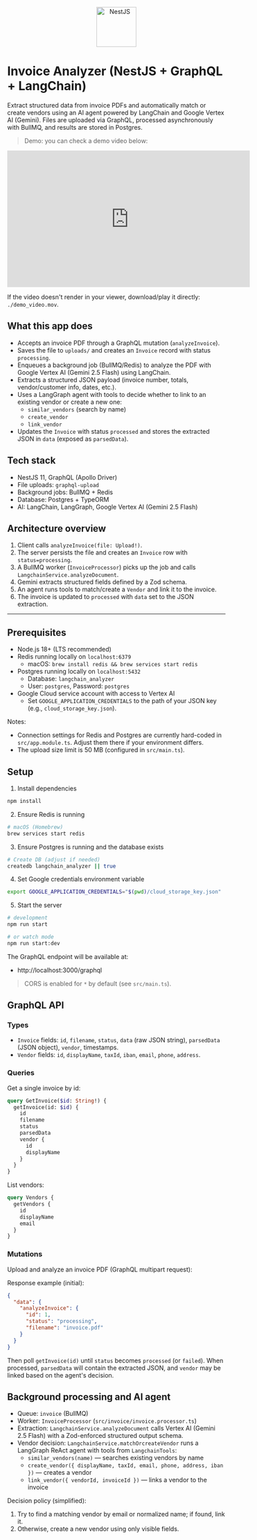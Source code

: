 <p align="center">
  <img src="https://nestjs.com/img/logo-small.svg" width="92" alt="NestJS" />
</p>

# Invoice Analyzer (NestJS + GraphQL + LangChain)

Extract structured data from invoice PDFs and automatically match or create vendors using an AI agent powered by LangChain and Google Vertex AI (Gemini). Files are uploaded via GraphQL, processed asynchronously with BullMQ, and results are stored in Postgres.

> Demo: you can check a demo video below:

<iframe width="560" height="315" src="https://www.youtube.com/embed/OC-qd9waWFA?si=e98QRumMszqlq9w1" title="YouTube video player" frameborder="0" allow="accelerometer; autoplay; clipboard-write; encrypted-media; gyroscope; picture-in-picture; web-share" referrerpolicy="strict-origin-when-cross-origin" allowfullscreen></iframe>

If the video doesn't render in your viewer, download/play it directly: `./demo_video.mov`.

## What this app does

- Accepts an invoice PDF through a GraphQL mutation (`analyzeInvoice`).
- Saves the file to `uploads/` and creates an `Invoice` record with status `processing`.
- Enqueues a background job (BullMQ/Redis) to analyze the PDF with Google Vertex AI (Gemini 2.5 Flash) using LangChain.
- Extracts a structured JSON payload (invoice number, totals, vendor/customer info, dates, etc.).
- Uses a LangGraph agent with tools to decide whether to link to an existing vendor or create a new one:
  - `similar_vendors` (search by name)
  - `create_vendor`
  - `link_vendor`
- Updates the `Invoice` with status `processed` and stores the extracted JSON in `data` (exposed as `parsedData`).

## Tech stack

- NestJS 11, GraphQL (Apollo Driver)
- File uploads: `graphql-upload`
- Background jobs: BullMQ + Redis
- Database: Postgres + TypeORM
- AI: LangChain, LangGraph, Google Vertex AI (Gemini 2.5 Flash)

## Architecture overview

1) Client calls `analyzeInvoice(file: Upload!)`.
2) The server persists the file and creates an `Invoice` row with `status=processing`.
3) A BullMQ worker (`InvoiceProcessor`) picks up the job and calls `LangchainService.analyzeDocument`.
4) Gemini extracts structured fields defined by a Zod schema.
5) An agent runs tools to match/create a `Vendor` and link it to the invoice.
6) The invoice is updated to `processed` with `data` set to the JSON extraction.

---

## Prerequisites

- Node.js 18+ (LTS recommended)
- Redis running locally on `localhost:6379`
  - macOS: `brew install redis && brew services start redis`
- Postgres running locally on `localhost:5432`
  - Database: `langchain_analyzer`
  - User: `postgres`, Password: `postgres`
- Google Cloud service account with access to Vertex AI
  - Set `GOOGLE_APPLICATION_CREDENTIALS` to the path of your JSON key (e.g., `cloud_storage_key.json`).

Notes:
- Connection settings for Redis and Postgres are currently hard-coded in `src/app.module.ts`. Adjust them there if your environment differs.
- The upload size limit is 50 MB (configured in `src/main.ts`).

## Setup

1) Install dependencies

```bash
npm install
```

2) Ensure Redis is running

```bash
# macOS (Homebrew)
brew services start redis
```

3) Ensure Postgres is running and the database exists

```bash
# Create DB (adjust if needed)
createdb langchain_analyzer || true
```

4) Set Google credentials environment variable

```bash
export GOOGLE_APPLICATION_CREDENTIALS="$(pwd)/cloud_storage_key.json"
```

5) Start the server

```bash
# development
npm run start

# or watch mode
npm run start:dev
```

The GraphQL endpoint will be available at:

- http://localhost:3000/graphql

> CORS is enabled for `*` by default (see `src/main.ts`).

## GraphQL API

### Types

- `Invoice` fields: `id`, `filename`, `status`, `data` (raw JSON string), `parsedData` (JSON object), `vendor`, timestamps.
- `Vendor` fields: `id`, `displayName`, `taxId`, `iban`, `email`, `phone`, `address`.

### Queries

Get a single invoice by id:

```graphql
query GetInvoice($id: String!) {
  getInvoice(id: $id) {
    id
    filename
    status
    parsedData
    vendor {
      id
      displayName
    }
  }
}
```

List vendors:

```graphql
query Vendors {
  getVendors {
    id
    displayName
    email
  }
}
```

### Mutations

Upload and analyze an invoice PDF (GraphQL multipart request):

Response example (initial):

```json
{
  "data": {
    "analyzeInvoice": {
      "id": 1,
      "status": "processing",
      "filename": "invoice.pdf"
    }
  }
}
```

Then poll `getInvoice(id)` until `status` becomes `processed` (or `failed`). When processed, `parsedData` will contain the extracted JSON, and `vendor` may be linked based on the agent's decision.

## Background processing and AI agent

- Queue: `invoice` (BullMQ)
- Worker: `InvoiceProcessor` (`src/invoice/invoice.processor.ts`)
- Extraction: `LangchainService.analyzeDocument` calls Vertex AI (Gemini 2.5 Flash) with a Zod-enforced structured output schema.
- Vendor decision: `LangchainService.matchOrcreateVendor` runs a LangGraph ReAct agent with tools from `LangchainTools`:
  - `similar_vendors(name)` — searches existing vendors by name
  - `create_vendor({ displayName, taxId, email, phone, address, iban })` — creates a vendor
  - `link_vendor({ vendorId, invoiceId })` — links a vendor to the invoice

Decision policy (simplified):

1) Try to find a matching vendor by email or normalized name; if found, link it.
2) Otherwise, create a new vendor using only visible fields.
